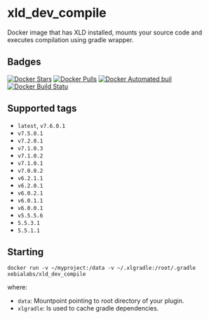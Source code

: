 # xld_dev_compile #

Docker image that has XLD installed, mounts your source code and executes compilation using gradle wrapper.

## Badges ##
[![Docker Stars](https://img.shields.io/docker/stars/xebialabs/xld_dev_compile.svg)]()
[![Docker Pulls](https://img.shields.io/docker/pulls/xebialabs/xld_dev_compile.svg)]()
[![Docker Automated buil](https://img.shields.io/docker/automated/xebialabs/xld_dev_compile.svg)]()
[![Docker Build Statu](https://img.shields.io/docker/build/xebialabs/xld_dev_compile.svg)]()


## Supported tags ##

+ `latest`, `v7.6.0.1`
+ `v7.5.0.1`
+ `v7.2.0.1`
+ `v7.1.0.3`
+ `v7.1.0.2`
+ `v7.1.0.1`
+ `v7.0.0.2`
+ `v6.2.1.1`
+ `v6.2.0.1`
+ `v6.0.2.1`
+ `v6.0.1.1`
+ `v6.0.0.1`
+ `v5.5.5.6`
+ `5.5.3.1`
+ `5.5.1.1`

## Starting ##

```
docker run -v ~/myproject:/data -v ~/.xlgradle:/root/.gradle xebialabs/xld_dev_compile
```

where:

* `data`: Mountpoint pointing to root directory of your plugin.
* `xlgradle`: Is used to cache gradle dependencies.
